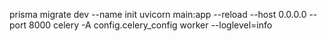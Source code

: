 prisma migrate dev --name init
uvicorn main:app --reload --host 0.0.0.0 --port 8000
celery -A config.celery_config worker --loglevel=info
